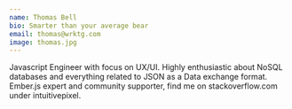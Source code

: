 ```yaml
---
name: Thomas Bell
bio: Smarter than your average bear
email: thomas@wrktg.com
image: thomas.jpg
---
```


Javascript Engineer with focus on UX/UI. Highly enthusiastic about NoSQL databases and everything related to JSON as a Data exchange format. Ember.js expert and community supporter, find me on stackoverflow.com under intuitivepixel.	